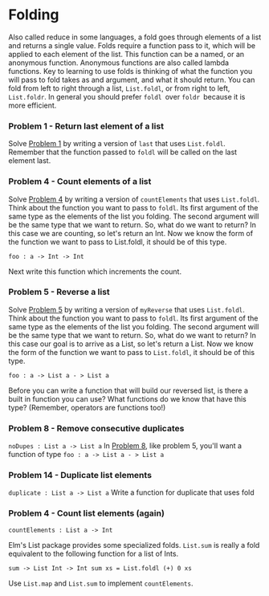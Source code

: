 # Folding

Also called reduce in some languages, a fold goes through elements of a list and returns a single value. Folds require a function pass to it, which will be applied to each element of the list. This function can be a named, or an anonymous function. Anonymous functions are also called lambda functions. Key to learning to use folds is thinking of what the function you will pass to fold takes as and argument, and what it should return. You can fold from left to right through a list, `List.foldl`, or from right to left, `List.foldr`. In general you should prefer `foldl `over `foldr `because it is more efficient.

### Problem 1 - Return last element of a list
Solve [Problem 1](../p/p01.md) by writing a version of `last` that uses `List.foldl`. Remember that the function passed to `foldl` will be called on the last element last. 

### Problem 4 - Count elements of a list

Solve [Problem 4](../p/p04.md) by writing a version of `countElements` that uses `List.foldl`. Think about the function you want to pass to `foldl`. Its first argument of the same type as the elements of the list you folding. The second argument will be the same type that we want to return. So, what do we want to return? In this case we are counting, so let's return an Int.
Now we know the form of the function we want to pass to List.foldl, it should be of this type.

`foo : a -> Int -> Int`

Next write this function which increments the count.

### Problem 5 - Reverse a list

Solve [Problem 5](../p/p05.md) by writing a version of `myReverse` that uses `List.foldl`. Think about the function you want to pass to `foldl`. Its first argument of the same type as the elements of the list you folding. The second argument will be the same type that we want to return. So, what do we want to return? In this case our goal is to arrive as a List, so let's return a List.
Now we know the form of the function we want to pass to `List.foldl`, it should be of this type.

`foo : a -> List a - > List a`

Before you can write a function that will build our reversed list, is there a built in function you can use? What functions do we know that have this type? \(Remember, operators are functions too!\)

### Problem 8 - Remove consecutive duplicates

`noDupes : List a -> List a`
In [Problem 8](../p/p08.md), like problem 5, you'll want a function of type
`foo : a -> List a - > List a`

### Problem 14 - Duplicate list elements

`duplicate : List a -> List a`
Write a function for duplicate that uses fold

### Problem 4 - Count list elements (again)

`countElements : List a -> Int`

Elm's List package provides some specialized folds. `List.sum` is really a fold equivalent to the following function for a list of Ints.

`sum -> List Int -> Int
sum xs = List.foldl (+) 0 xs
`

Use `List.map` and `List.sum` to implement `countElements`.

